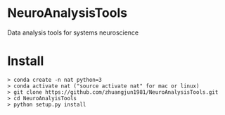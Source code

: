 # NeuroAnalysisTools
Data analysis tools for systems neuroscience

# Install
```
> conda create -n nat python=3
> conda activate nat ("source activate nat" for mac or linux)
> git clone https://github.com/zhuangjun1981/NeuroAnalysisTools.git
> cd NeuroAnalyisTools
> python setup.py install
```

